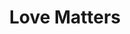 ---
pid: CH1021
title: Love Matters
location_transcription: 17th & Poplar
zipcode: '19130'
outside_phl: 
neighborhood: Art Museum,Francisville
age: '24'
age_range: 20-29
instagram: 
image_file_name: CH_1021.jpg
proposal_transcription: Coke can held by black girl handing to white cop
topic: African Americans,Culture,History,Violence,Race Ethnicity
topic_summary: 0, 0, 0, 0, 0
type: Sculpture Statue
keywords_other: 
credit: Deep Shah
image_labels: 
twitter: 
facebook: 
permalink: "/monuments/ch1021/"
layout: item-page
---